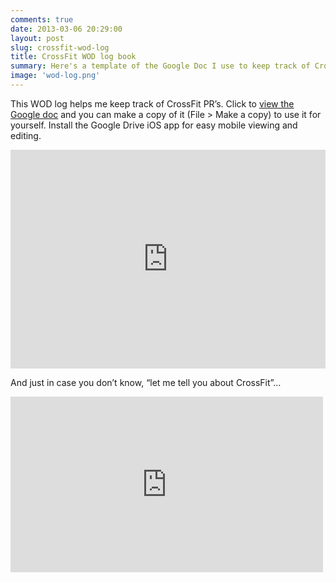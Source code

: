 ```yaml
---
comments: true
date: 2013-03-06 20:29:00
layout: post
slug: crossfit-wod-log
title: CrossFit WOD log book
summary: Here's a template of the Google Doc I use to keep track of CrossFit WOD's and PR's.
image: 'wod-log.png'
---
```


This WOD log helps me keep track of CrossFit PR’s. Click to [view the
Google doc][] and you can make a copy of it (File \> Make a copy) to use
it for yourself. Install the Google Drive iOS app for easy mobile
viewing and editing.

<iframe frameborder="0" height="350" width="100%" src="https://docs.google.com/spreadsheet/pub?key=0AjcxMyPibFlLdGRranpHN180aE1zZW5GYXhudmhIQ3c&amp;output=html&amp;widget=true"></iframe>

And just in case you don’t know, “let me tell you about CrossFit”…
<iframe frameborder="0" height="281" src="http://www.youtube.com/embed/mlVrkiCoKkg" width="500"></iframe>

  [view the Google doc]: https://docs.google.com/spreadsheet/ccc?key=0AjcxMyPibFlLdGRranpHN180aE1zZW5GYXhudmhIQ3c&usp=sharing